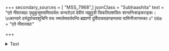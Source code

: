 +++
secondary_sources = [ "MSS_7968",]
jsonClass = "Subhaashita"
text = "एते नीवारवप्राः पृथुकुसुमसमित्पार्वतः कन्दरोऽयं देवीयं जह्नुपुत्री सिकतिलशयितः शान्तनिःशङ्करङ्कः।  \nकान्तारे दर्भदूर्वाचयशुचिनि वचः स्मार्तमावर्तयन्ति ब्रह्माणो दुर्विपाकग्रहगहनतया यामिनीजागरूकाः॥"
title = "एते नीवारवप्राः"

+++

<details><summary>Text</summary>

एते नीवारवप्राः पृथुकुसुमसमित्पार्वतः कन्दरोऽयं देवीयं जह्नुपुत्री सिकतिलशयितः शान्तनिःशङ्करङ्कः।  
कान्तारे दर्भदूर्वाचयशुचिनि वचः स्मार्तमावर्तयन्ति ब्रह्माणो दुर्विपाकग्रहगहनतया यामिनीजागरूकाः॥
</details>
